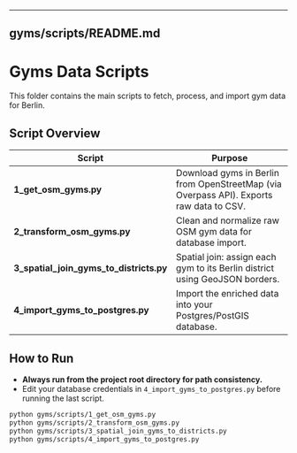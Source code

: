 
---

## **gyms/scripts/README.md**
# Gyms Data Scripts

This folder contains the main scripts to fetch, process, and import gym data for Berlin.

## Script Overview

| Script                                  | Purpose                                                                                 |
|-----------------------------------------|-----------------------------------------------------------------------------------------|
| **1_get_osm_gyms.py**                   | Download gyms in Berlin from OpenStreetMap (via Overpass API). Exports raw data to CSV. |
| **2_transform_osm_gyms.py**             | Clean and normalize raw OSM gym data for database import.                               |
| **3_spatial_join_gyms_to_districts.py** | Spatial join: assign each gym to its Berlin district using GeoJSON borders.             |
| **4_import_gyms_to_postgres.py**        | Import the enriched data into your Postgres/PostGIS database.                           |

## How to Run

- **Always run from the project root directory for path consistency.**
- Edit your database credentials in `4_import_gyms_to_postgres.py` before running the last script.

```bash
python gyms/scripts/1_get_osm_gyms.py
python gyms/scripts/2_transform_osm_gyms.py
python gyms/scripts/3_spatial_join_gyms_to_districts.py
python gyms/scripts/4_import_gyms_to_postgres.py
